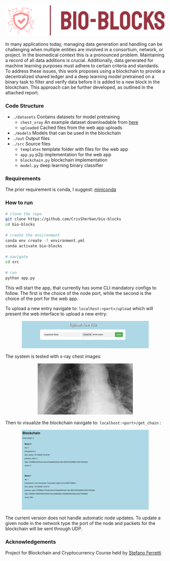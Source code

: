<p align="center">
    <img src="out/logo.png" width="500" alt="logo">
</p>

In many applications today, managing data generation and handling can be challenging when multiple entities are involved
in a consortium, network, or project. In the biomedical context this is a pronounced problem. Maintaining a record of all data additions is crucial. Additionally, data
generated for machine learning purposes must adhere to certain criteria and standards. To address these issues, this
work proposes using a blockchain to provide a decentralized shared ledger and a deep learning model pretrained on a
binary task to filter and verify data before it is added to a new block in the blockchain. This approach can be further
developed, as outlined in the attached report.

### Code Structure

* ```./datasets``` Contains datasets for model pretraining
  * ```chest_xray``` An example dataset downloadable from [here](https://www.kaggle.com/datasets/bachrr/covid-chest-xray?resource=download)
  * ```uploaded``` Cached files from the web app uploads
* ```./models``` Models that can be used in the blockchain
* ```./out``` Output files
* ```./src``` Source files
  * ```templates``` template folder with files for the web app
  * ```app.py``` p2p implementation for the web app
  * ```blockchain.py``` blockchain implementation
  * ```model.py``` deep learning binary classifier

### Requirements
The prior requirement is conda, I suggest: [miniconda](https://docs.conda.io/en/main/miniconda.html)

### How to run
```zsh
# clone the repo
git clone https://github.com/CrisSherban/bio-blocks
cd bio-blocks

# create the environment
conda env create -f environment.yml
conda activate bio-blocks

# navigate
cd src

# run
python app.py
```

This will start the app, that currently has some CLI mandatory configs to follow.
The first is the choice of the node port, while the second is the choice of the port for the web app.

To upload a new entry navigate to: ```localhost:<port>/upload``` 
which will present the web interface to upload a new entry:
<p align="center">
    <img src="out/upload.png" width="400" alt="logo">
</p>

The system is tested with x-ray chest images:
<p align="center">
    <img src="out/xray.png" width="300" alt="logo">
</p>


Then to visualize the blockchain navigate to: ```localhost:<port>/get_chain``` :
<p align="center">
    <img src="out/blockchain.png" width="400" alt="logo">
</p>

The current version does not handle automatic node updates.
To update a given node in the network type the port of the node and packets for the blockchain will be sent through UDP.




### Acknowledgements

Project for Blockchain and Cryptocurrency Course held by [Stefano Ferretti](https://scholar.google.com/citations?user=ZFPFpDwAAAAJ)